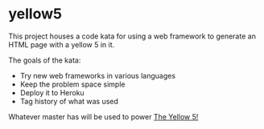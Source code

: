 # yellow5

This project houses a code kata for using a web framework to generate an HTML page with a yellow 5 in it.

The goals of the kata:

* Try new web frameworks in various languages
* Keep the problem space simple
* Deploy it to Heroku
* Tag history of what was used

Whatever master has will be used to power [The Yellow 5!](http://yellow5.codingpl.us/)
